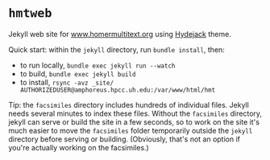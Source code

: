 # `hmtweb`


Jekyll web site for www.homermultitext.org using [Hydejack](https://hydejack.com/docs/) theme.



Quick start: within the `jekyll` directory, run `bundle install`, then:

-  to run locally, `bundle exec jekyll run --watch`
-  to build, `bundle exec jekyll build`
-  to install, `rsync -avz _site/ AUTHORIZEDUSER@amphoreus.hpcc.uh.edu:/var/www/html/hmt`


Tip:  the `facsimiles` directory includes hundreds of individual files.  Jekyll needs several minutes to index these files. Without the `facsimiles` directory, jekyll can serve or build the site in a few seconds, so to work on the site   it's much easier to move the `facsimiles` folder temporarily outside the `jekyll` directory before serving or building.  (Obviously, that's not an option if you're actually working on the facsimiles.)
